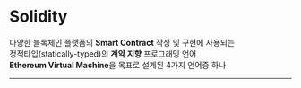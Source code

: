 
# Solidity

다양한 블록체인 플랫폼의 **Smart Contract** 작성 및 구현에 사용되는<br>
정적타입(statically-typed)의 **계약 지향** 프로그래밍 언어<br>
**Ethereum Virtual Machine**을 목표로 설계된 4가지 언어중 하나


---